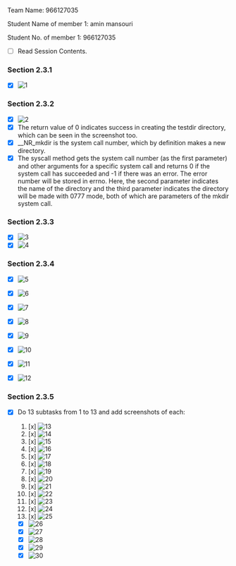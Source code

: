 Team Name: 966127035

Student Name of member 1: amin mansouri

Student No. of member 1: 966127035

- [ ] Read Session Contents.

### Section 2.3.1

- [x] ![1](photo_1_2023-09-05_12-05-36.jpg)

### Section 2.3.2
- [x] ![2](photo_2_2023-09-05_12-05-36.jpg)
- [x] The return value of 0 indicates success in creating the testdir directory, which can be seen in the screenshot too.
- [x] __NR_mkdir is the system call number, which by definition makes a new directory. 
- [x] The syscall method gets the system call number (as the first parameter) and other arguments for a specific system call and returns 0 if the system call has succeeded and -1 if there was an error. The error number will be stored in errno. Here, the second parameter indicates the name of the directory and the third parameter indicates the directory will be made with 0777 mode, both of which are parameters of the mkdir system call.

### Section 2.3.3
- [x] ![3](photo_3_2023-09-05_12-05-36.jpg)
- [x] ![4](photo_4_2023-09-05_12-05-36.jpg)

### Section 2.3.4
 
 - [x] ![5](photo_5_2023-09-05_12-05-36.jpg)
- [x] ![6](photo_6_2023-09-05_12-05-36.jpg)

- [x] ![7](photo_7_2023-09-05_12-05-36.jpg)
- [x] ![8](photo_8_2023-09-05_12-05-36.jpg)

- [x] ![9](photo_9_2023-09-05_12-05-36.jpg)
- [x] ![10](photo_10_2023-09-05_12-05-36.jpg)

- [x] ![11](photo_11_2023-09-05_12-05-36.jpg)
- [x] ![12](photo_12_2023-09-05_12-05-36.jpg)

### Section 2.3.5

- [x] Do 13 subtasks from 1 to 13 and add screenshots of each:
    1. [x] ![13](photo_13_2023-09-05_12-05-36.jpg)
    1. [x] ![14](photo_14_2023-09-05_12-05-36.jpg)
    1. [x] ![15](photo_15_2023-09-05_12-05-36.jpg)
    1. [x] ![16](photo_16_2023-09-05_12-05-36.jpg)
    1. [x] ![17](photo_17_2023-09-05_12-05-36.jpg)
    1. [x] ![18](photo_18_2023-09-05_12-05-36.jpg)
    1. [x] ![19](photo_19_2023-09-05_12-05-36.jpg)
    1. [x] ![20](photo_20_2023-09-05_12-05-36.jpg)
    1. [x] ![21](photo_21_2023-09-05_12-05-36.jpg)
    1. [x] ![22](photo_22_2023-09-05_12-05-36.jpg)
    1. [x] ![23](photo_23_2023-09-05_12-05-36.jpg)
    1. [x] ![24](photo_24_2023-09-05_12-05-36.jpg)
    1. [x] ![25](photo_25_2023-09-05_12-05-36.jpg)

    - [x] ![26](photo_26_2023-09-05_12-05-36.jpg)
    - [x] ![27](photo_27_2023-09-05_12-05-36.jpg)
    - [x] ![28](photo_28_2023-09-05_12-05-36.jpg)
    - [x] ![29](photo_29_2023-09-05_12-05-36.jpg)
    - [x] ![30](photo_30_2023-09-05_12-05-36.jpg)
